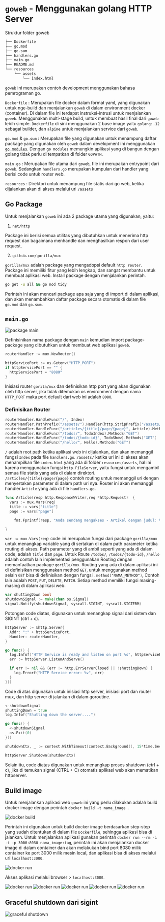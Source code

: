 # `goweb` - Menggunakan golang HTTP Server

Struktur folder goweb

```bash
├── Dockerfile
├── go.mod
├── go.sum
├── handlers.go
├── main.go
├── README.md
└── resources
    └── assets
        └── index.html
```

`goweb` ini merupakan contoh development menggunakan bahasa pemrograman go.

`Dockerfile` : Merupakan file docker dalam format yaml, yang digunakan untuk nge-build dan menjalankan `goweb` di dalam environment docker (container). Di dalam file ini terdapat instruksi-intrusi untuk menjalankan `goweb`. Menggunakan multi-stage build, untuk membuat hasil final dari `goweb` lebih simple. `Dockerfile` di sini menggunakan 2 base image yaitu `golang:.12` sebagai builder, dan `alpine` untuk menjalankan service dari `goweb`.

`go.mod` & `go.sum` : Merupakan file yang digunakan untuk menampung daftar package yang digunakan oleh `goweb` dalam development ini menggunakan [`go modules`](https://github.com/golang/go/wiki/Modules). Dengan `go modules` memungkin aplikasi yang di bangun dengan golang tidak perlu di tempatkan di folder `GOPATH`.

`main.go` : Merupakan file utama dari `goweb`, file ini merupakan entrypoint dari `goweb`. Sedangkan `handlers.go` merupakan kumpulan dari handler yang berisi code untuk router web.

`resources` : Direktori untuk menampung file statis dari go web, ketika dijalankan akan di akses melalui url `/assets`

## Go Package

Untuk menjalankan `goweb` ini ada 2 package utama yang digunakan, yaitu:

1. `net/http`

  Package ini berisi semua utilitas yang dibutuhkan untuk menerima http request dan bagaimana menhandle dan menghasilkan respon dari user request.

2. `github.com/gorilla/mux`

  `gorilla/mux` adalah package yang mengadopsi default `http router`. Package ini memiliki fitur yang lebih lengkap, dan sangat membantu untuk membuat aplikasi web. Install package dengan menjalankan perintah.

  ```bash
  go get -u all && go mod tidy
  ```

  Perintah ini akan mencari package apa saja yang di import di dalam aplikasi, dan akan menambahkan daftar package secara otomatis di dalam file `go.mod` dan `go.sum`.

## `main.go`


![package main](resources/assets/001.png)

Definisinikan nama package dengan `main` kemudian import package-package yang dibutuhkan untuk membuat web aplikasi `goweb`.

```go
routerHandler := mux.NewRouter()

httpServicePort := os.Getenv("HTTP_PORT")
if httpServicePort == "" {
  httpServicePort = "8080"
}
```

Inisiasi router `gorila/mux` dan definisikan http port yang akan digunakan oleh http server, jika tidak ditemukan os environment dengan nama `HTTP_PORT` maka port default dari web ini adalah `8080`.

### Definisikan Router

```go
routerHandler.HandleFunc("/", Index)
routerHandler.PathPrefix("/assets/").Handler(http.StripPrefix("/assets/", http.FileServer(http.Dir("resources/assets"))))
routerHandler.HandleFunc("/articles/{title}/page/{page}", Article).Methods("GET")
routerHandler.HandleFunc("/todos/", TodoIndex).Methods("GET")
routerHandler.HandleFunc("/todos/{todo-id}", TodoShow).Methods("GET")
routerHandler.HandleFunc("/hello/", Hello).Methods("GET")
```

`/` adalah root path ketika aplikasi web ini dijalankan, dan akan memanggil fungsi `Index` pada file `handlers.go`.
`/assets/` ketika url ini di akses akan menampilkan file `index.html` yang ada di folder `resources/assets`, hal ini karena menggunakan fungsi `http.FileServer`, yaitu fungsi untuk mengambil semua file statis yang ada di dalam direktori.
`/articles/{title}/page/{page}` contoh routing untuk memanggil uri dengan menyertakan parameter di dalam path uri nya. Router ini akan memanggil handler `Article` yang ada di file `handlers.go`.

```go
func Article(resp http.ResponseWriter,req *http.Request)  {
  vars := mux.Vars(req)
  title := vars["title"]
  page := vars["page"]

	fmt.Fprintf(resp, "Anda sendang mengakses - Artikel dengan judul: %s on page %s\n %s", title, page, html.EscapeString(req.URL.Path))

}
```

`var := mux.Vars(req)` code ini merupakan fungsi dari package `gorilla/mux` untuk menangkap variable yang di sertakan di dalam path parameter ketika routing di akses. Path parameter yang di ambil seperti yang ada di dalam code, adalah `title` dan `page`. Untuk Route `/todos/`, `/todos/{todo-id}`, `/hello` adalah contoh lain implementasi penggunakan Routing dengan memanfaatkan package `gorilla/mux`. Routing yang ada di dalam aplikasi ini di definisikan menggunakan method `GET`, untuk menggunakan method selain `GET` bisa di definisikan dengan fungsi `.method("NAMA_METHOD")`, Contoh lain adalah `POST`, `PUT`, `DELETE`, `PATCH`. Setiap method memiliki fungsi masing-masing di dalam aplikasi web.

```go
var shuttingDown bool
shutdownSignal := make(chan os.Signal)
signal.Notify(shutdownSignal, syscall.SIGINT, syscall.SIGTERM)
```

Potongan code diatas, digunakan untuk menangkap signal dari sistem dan SIGINT (ctrl + c).

```go
httpServer := &http.Server{
  Addr: ":" + httpServicePort,
  Handler: routerHandler,
}

go func() {
  log.Infof("HTTP Service is ready and listen on port %s", httpServicePort)
  err := httpServer.ListenAndServe()

  if err != nil && (err != http.ErrServerClosed || !shuttingDown) {
    log.Errorf("HTTP Service error: %v", err)
  }
}()
```

Code di atas digunakan untuk inisiasi http server, inisiasi port dan router mux, dan http server di jalankan di dalam goroutine.

```go
<-shutdownSignal
shuttingDown = true
log.Infof("Shutting down the server....")

go func() {
  <-shutdownSignal
  os.Exit(0)
}()

shutdownCtx, _ := context.WithTimeout(context.Background(), 15*time.Second)

httpServer.Shutdown(shutdownCtx)
```

Selain itu, code diatas digunakan untuk menangkap proses shutdown (ctrl + c), jika di temukan signal (CTRL + C) otomatis aplikasi web akan mematikan httpserver.

## Build image

Untuk menjalankan aplikasi web `goweb` ini yang perlu dilakukan adalah build docker image dengan perintah `docker build -t nama_image .`

![docker build](resources/assets/002.png)

Perintah ini digunakan untuk build docker image berdasarkan step-step yang sudah ditentukan di dalam file `Dockerfile`, sehingga aplikasi bisa di jalankan. Untuk menjalankan aplikasi gunakan perintah `docker run --rm -i -t -p 3000:8080 nama_image:tag`, perintah ini akan menjalankan docker image di dalam container dan akan melakukan bind port 8080 milik container ke port 3000 milik mesin local, dan aplikasi bisa di akses melalui uri `localhost:3000`.

![docker run](resources/assets/003.png)

Akses aplikasi melalui browser > `localhost:3000`.

![docker run](resources/assets/004.png)
![docker run](resources/assets/005.png)
![docker run](resources/assets/006.png)
![docker run](resources/assets/007.png)
![docker run](resources/assets/008.png)

## Graceful shutdown dari sigint

![graceful shutdown](resources/assets/009.png)
